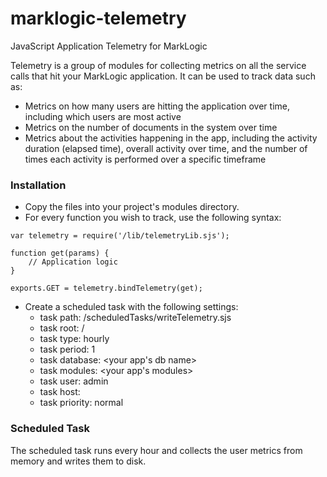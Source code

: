 # marklogic-telemetry
JavaScript Application Telemetry for MarkLogic

Telemetry is a group of modules for collecting metrics on all the service calls that hit your MarkLogic application. It can be used to track data such as:
- Metrics on how many users are hitting the application over time, including which users are most active
- Metrics on the number of documents in the system over time
- Metrics about the activities happening in the app, including the activity duration (elapsed time), overall activity over time, and the number of times each activity is performed over a specific timeframe

### Installation
- Copy the files into your project's modules directory.
- For every function you wish to track, use the following syntax:
```
var telemetry = require('/lib/telemetryLib.sjs');

function get(params) {
    // Application logic
}

exports.GET = telemetry.bindTelemetry(get);
```

- Create a scheduled task with the following settings:
  - task path: /scheduledTasks/writeTelemetry.sjs
  - task root: /
  - task type: hourly
  - task period: 1
  - task database: <your app's db name>
  - task modules: <your app's modules>
  - task user: admin
  - task host: <leave blank>
  - task priority: normal

### Scheduled Task
The scheduled task runs every hour and collects the user metrics from memory and writes them to disk.